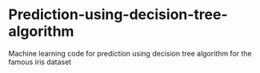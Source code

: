# Prediction-using-decision-tree-algorithm
Machine learning code for prediction using decision tree algorithm for the famous iris dataset
